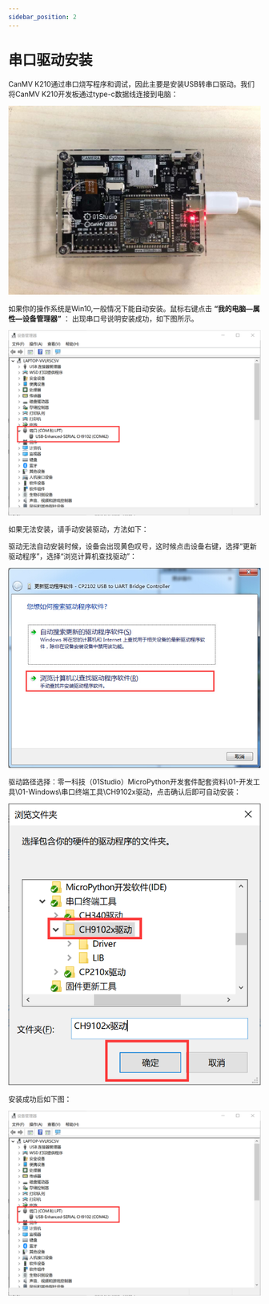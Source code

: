 ```yaml
---
sidebar_position: 2
---
```


# 串口驱动安装

CanMV K210通过串口烧写程序和调试，因此主要是安装USB转串口驱动。我们将CanMV K210开发板通过type-c数据线连接到电脑：

![driver1](./img/driver/driver1.jpg)

如果你的操作系统是Win10,一般情况下能自动安装。鼠标右键点击 **“我的电脑—属性—设备管理器”** ： 出现串口号说明安装成功，如下图所示。

![driver2](./img/driver/driver2.png)

如果无法安装，请手动安装驱动，方法如下：

驱动无法自动安装时候，设备会出现黄色叹号，这时候点击设备右键，选择“更新驱动程序”，选择“浏览计算机查找驱动”：

![driver3](./img/driver/driver3.jpg)

驱动路径选择：零一科技（01Studio）MicroPython开发套件配套资料\01-开发工具\01-Windows\串口终端工具\CH9102x驱动，点击确认后即可自动安装：

![driver4](./img/driver/driver4.png)

安装成功后如下图：

![driver5](./img/driver/driver5.png)